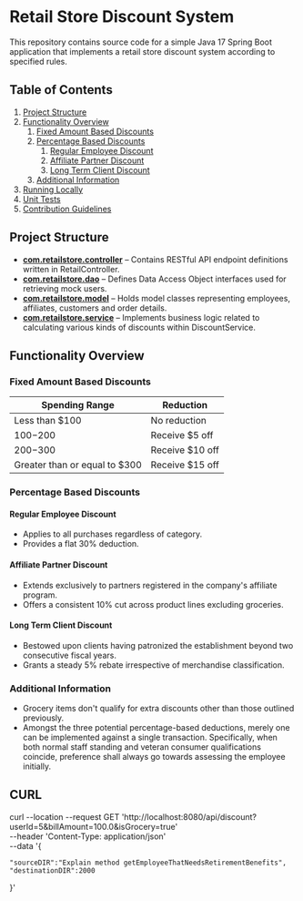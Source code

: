 # Retail Store Discount System

This repository contains source code for a simple Java 17 Spring Boot application that implements a retail store discount system according to specified rules.

## Table of Contents
1. [Project Structure](#project-structure)
2. [Functionality Overview](#functionality-overview)
    1. [Fixed Amount Based Discounts](#fixed-amount-based-discounts)
    2. [Percentage Based Discounts](#percentage-based-discounts)
        1. [Regular Employee Discount](#regular-employee-discount)
        2. [Affiliate Partner Discount](#affiliate-partner-discount)
        3. [Long Term Client Discount](#long-term-client-discount)
    3. [Additional Information](#additional-information)
3. [Running Locally](#running-locally)
4. [Unit Tests](#unit-tests)
5. [Contribution Guidelines](#contribution-guidelines)

## Project Structure

* **[com.retailstore.controller](./src/main/java/com/retailstore/controller)** – Contains RESTful API endpoint definitions written in RetailController.
* **[com.retailstore.dao](./src/main/java/com/retailstore/dao)** – Defines Data Access Object interfaces used for retrieving mock users.
* **[com.retailstore.model](./src/main/java/com/retailstore/model)** – Holds model classes representing employees, affiliates, customers and order details.
* **[com.retailstore.service](./src/main/java/com/retailstore/service)** – Implements business logic related to calculating various kinds of discounts within DiscountService.

## Functionality Overview

### Fixed Amount Based Discounts

| Spending Range | Reduction          |
|----------------|--------------------|
| Less than $100 | No reduction      |
| $100-$200       | Receive $5 off     |
| $200-$300       | Receive $10 off    |
| Greater than or equal to $300 | Receive $15 off |

### Percentage Based Discounts

#### Regular Employee Discount
- Applies to all purchases regardless of category.
- Provides a flat 30% deduction.

#### Affiliate Partner Discount
- Extends exclusively to partners registered in the company's affiliate program.
- Offers a consistent 10% cut across product lines excluding groceries.

#### Long Term Client Discount
- Bestowed upon clients having patronized the establishment beyond two consecutive fiscal years.
- Grants a steady 5% rebate irrespective of merchandise classification.

### Additional Information
- Grocery items don't qualify for extra discounts other than those outlined previously.
- Amongst the three potential percentage-based deductions, merely one can be implemented against a single transaction. Specifically, when both normal staff standing and veteran consumer qualifications coincide, preference shall always go towards assessing the employee initially.

## CURL
curl --location --request GET 'http://localhost:8080/api/discount?userId=5&billAmount=100.0&isGrocery=true' \
--header 'Content-Type: application/json' \
--data '{

    "sourceDIR":"Explain method getEmployeeThatNeedsRetirementBenefits",
    "destinationDIR":2000
}'